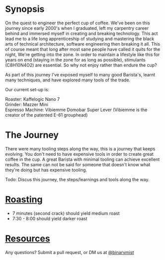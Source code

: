 # Synopsis

On the quest to engineer the perfect cup of coffee. We've been on this journey since early 2000's when I graduated, left my carpentry career behind and immersed myself in creating and breaking technology. This act lead me to a life long apprenticeship of studying and mastering the black arts of technical architecture, software engineering then breaking it all. This of course meant that long after most sane people have called it quits for the night, We're getting into the zone. In order to maintain a lifestyle like this for years on end (staying in the zone for as long as possible), stimulants (C8H10N4O2) are essential. So why not enjoy rather than endure the cup?

As part of this journey I've exposed myself to many good Barista's, learnt many techniques, and have explored many tools of the trade.

Our current set-up is:

Roaster: Kaffelogic Nano 7  
Grinder: Mazzer Mini  
Espresso Machine: Vibiemme Domobar Super Lever (Vibiemme is the creator of the patented E-61 grouphead)

# The Journey

There were many tooling steps along the way, this is a journey that keeps evolving. You don't need to have expensive tools in order to create great coffee in the cup. A great Barista with minimal tooling can achieve excellent results. The same can not be said for someone that doesn't know what they're doing but has expensive tooling.

Todo: Discus this journey, the steps/learnings and tools along the way.

# [Roasting](roasting/README.md)

* 7 minutes (second crack) should yield medium roast
* 7:30 - 8:00 should yield darker roast

# [Resources](resources.md)

Any questions? Submit a pull request, or DM us at [@binarymist](https://twitter.com/binarymist)
